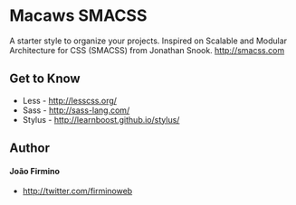 # Macaws SMACSS
A starter style to organize your projects. Inspired on Scalable and Modular Architecture for CSS (SMACSS) from Jonathan Snook. http://smacss.com

## Get to Know
* Less   - http://lesscss.org/
* Sass   - http://sass-lang.com/
* Stylus - http://learnboost.github.io/stylus/

## Author

#### João Firmino
* http://twitter.com/firminoweb
